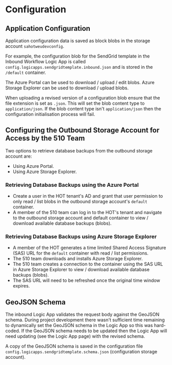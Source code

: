 # Configuration

## Application Configuration

Application configuration data is saved as block blobs in the storage account `sahotweudevconfig`.

For example, the configuration blob for the SendGrid template in the Inbound Workflow Logic App is called `config.logicapps.sendgridtemplate.inbound.json` and is stored in the `/default` container.

The Azure Portal can be used to download / upload / edit blobs. Azure Storage Explorer can be used to download / upload blobs.

When uploading a revised version of a configuration blob ensure that the file extension is set as `.json`. This will set the blob content type to `application/json`. If the blob content type isn't `application/json` then the configuration initialisation process will fail.

## Configuring the Outbound Storage Account for Access by the 510 Team

Two options to retrieve database backups from the outbound storage account are:

- Using Azure Portal.
- Using Azure Storage Explorer.

### Retrieving Database Backups using the Azure Portal

- Create a user in the HOT tenant's AD and grant that user permission to only read / list blobs in the outbound storage account's `default` container.
- A member of the 510 team can log in to the HOT's tenant and navigate to the outbound storage account and default container to view / download available database backups (blobs).

### Retrieving Database Backups using Azure Storage Explorer

- A member of the HOT generates a time limited Shared Access Signature (SAS) URL for the `default` container with read / list permissions.
- The 510 team downloads and installs Azure Storage Explorer.
- The 510 team creates a connection to the container using the SAS URL in Azure Storage Explorer to view / download available database backups (blobs).
- The SAS URL will need to be refreshed once the original time window expires.

## GeoJSON Schema

The inbound Logic App validates the request body against the GeoJSON schema. During project development there wasn't sufficient time remaining to dynamically set the GeoJSON schema in the Logic App so this was hard-coded. If the GeoJSON schema needs to be updated then the Logic App will need updating (see the Logic App page) with the revised schema.

A copy of the GeoJSON schema is saved in the configuration file `config.logicapps.sendgridtemplate.schema.json` (configuration storage account).

